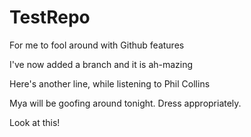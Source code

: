 # TestRepo
For me to fool around with Github features

I've now added a branch and it is ah-mazing

Here's another line, while listening to Phil Collins

Mya will be goofing around tonight. Dress appropriately.

Look at this!